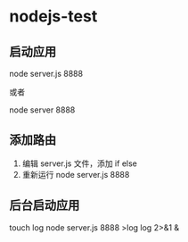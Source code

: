   
# nodejs-test
## 启动应用
node server.js 8888

或者

node server 8888

## 添加路由
1. 编辑 server.js 文件，添加 if else
2. 重新运行 node server.js 8888
## 后台启动应用
touch log node server.js 8888 >log log 2>&1 &